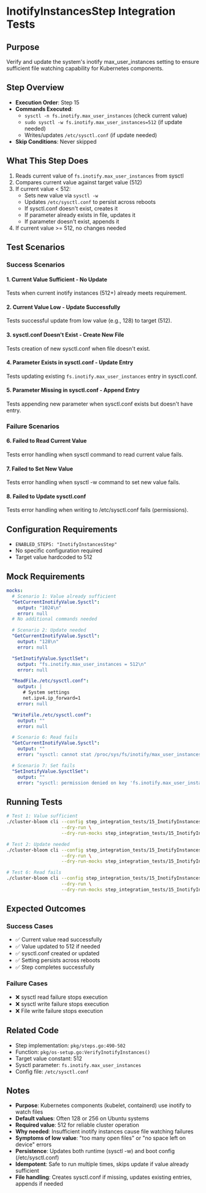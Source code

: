 # InotifyInstancesStep Integration Tests

## Purpose
Verify and update the system's inotify max_user_instances setting to ensure sufficient file watching capability for Kubernetes components.

## Step Overview
- **Execution Order**: Step 15
- **Commands Executed**:
  - `sysctl -n fs.inotify.max_user_instances` (check current value)
  - `sudo sysctl -w fs.inotify.max_user_instances=512` (if update needed)
  - Writes/updates `/etc/sysctl.conf` (if update needed)
- **Skip Conditions**: Never skipped

## What This Step Does
1. Reads current value of `fs.inotify.max_user_instances` from sysctl
2. Compares current value against target value (512)
3. If current value < 512:
   - Sets new value via `sysctl -w`
   - Updates `/etc/sysctl.conf` to persist across reboots
   - If sysctl.conf doesn't exist, creates it
   - If parameter already exists in file, updates it
   - If parameter doesn't exist, appends it
4. If current value >= 512, no changes needed

## Test Scenarios

### Success Scenarios

#### 1. Current Value Sufficient - No Update
Tests when current inotify instances (512+) already meets requirement.

#### 2. Current Value Low - Update Successfully
Tests successful update from low value (e.g., 128) to target (512).

#### 3. sysctl.conf Doesn't Exist - Create New File
Tests creation of new sysctl.conf when file doesn't exist.

#### 4. Parameter Exists in sysctl.conf - Update Entry
Tests updating existing `fs.inotify.max_user_instances` entry in sysctl.conf.

#### 5. Parameter Missing in sysctl.conf - Append Entry
Tests appending new parameter when sysctl.conf exists but doesn't have entry.

### Failure Scenarios

#### 6. Failed to Read Current Value
Tests error handling when sysctl command to read current value fails.

#### 7. Failed to Set New Value
Tests error handling when sysctl -w command to set new value fails.

#### 8. Failed to Update sysctl.conf
Tests error handling when writing to /etc/sysctl.conf fails (permissions).

## Configuration Requirements

- `ENABLED_STEPS: "InotifyInstancesStep"`
- No specific configuration required
- Target value hardcoded to 512

## Mock Requirements

```yaml
mocks:
  # Scenario 1: Value already sufficient
  "GetCurrentInotifyValue.Sysctl":
    output: "1024\n"
    error: null
  # No additional commands needed

  # Scenario 2: Update needed
  "GetCurrentInotifyValue.Sysctl":
    output: "128\n"
    error: null

  "SetInotifyValue.SysctlSet":
    output: "fs.inotify.max_user_instances = 512\n"
    error: null

  "ReadFile./etc/sysctl.conf":
    output: |
      # System settings
      net.ipv4.ip_forward=1
    error: null

  "WriteFile./etc/sysctl.conf":
    output: ""
    error: null

  # Scenario 6: Read fails
  "GetCurrentInotifyValue.Sysctl":
    output: ""
    error: "sysctl: cannot stat /proc/sys/fs/inotify/max_user_instances"

  # Scenario 7: Set fails
  "SetInotifyValue.SysctlSet":
    output: ""
    error: "sysctl: permission denied on key 'fs.inotify.max_user_instances'"
```

## Running Tests

```bash
# Test 1: Value sufficient
./cluster-bloom cli --config step_integration_tests/15_InotifyInstancesStep/01-value-sufficient/config.yaml \
                    --dry-run \
                    --dry-run-mocks step_integration_tests/15_InotifyInstancesStep/01-value-sufficient/mocks.yaml

# Test 2: Update needed
./cluster-bloom cli --config step_integration_tests/15_InotifyInstancesStep/02-update-needed/config.yaml \
                    --dry-run \
                    --dry-run-mocks step_integration_tests/15_InotifyInstancesStep/02-update-needed/mocks.yaml

# Test 6: Read fails
./cluster-bloom cli --config step_integration_tests/15_InotifyInstancesStep/06-read-fails/config.yaml \
                    --dry-run \
                    --dry-run-mocks step_integration_tests/15_InotifyInstancesStep/06-read-fails/mocks.yaml
```

## Expected Outcomes

### Success Cases
- ✅ Current value read successfully
- ✅ Value updated to 512 if needed
- ✅ sysctl.conf created or updated
- ✅ Setting persists across reboots
- ✅ Step completes successfully

### Failure Cases
- ❌ sysctl read failure stops execution
- ❌ sysctl write failure stops execution
- ❌ File write failure stops execution

## Related Code
- Step implementation: `pkg/steps.go:490-502`
- Function: `pkg/os-setup.go:VerifyInotifyInstances()`
- Target value constant: 512
- Sysctl parameter: `fs.inotify.max_user_instances`
- Config file: `/etc/sysctl.conf`

## Notes
- **Purpose**: Kubernetes components (kubelet, containerd) use inotify to watch files
- **Default values**: Often 128 or 256 on Ubuntu systems
- **Required value**: 512 for reliable cluster operation
- **Why needed**: Insufficient inotify instances cause file watching failures
- **Symptoms of low value**: "too many open files" or "no space left on device" errors
- **Persistence**: Updates both runtime (sysctl -w) and boot config (/etc/sysctl.conf)
- **Idempotent**: Safe to run multiple times, skips update if value already sufficient
- **File handling**: Creates sysctl.conf if missing, updates existing entries, appends if needed
